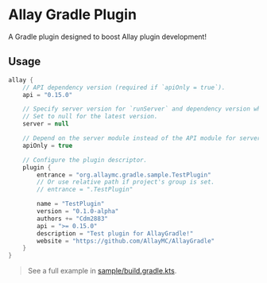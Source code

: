 # Allay Gradle Plugin

A Gradle plugin designed to boost Allay plugin development!

## Usage

```kt
allay {
    // API dependency version (required if `apiOnly = true`).
    api = "0.15.0"

    // Specify server version for `runServer` and dependency version when `apiOnly = false`.
    // Set to null for the latest version.
    server = null

    // Depend on the server module instead of the API module for server-specific features.
    apiOnly = true

    // Configure the plugin descriptor.
    plugin {
        entrance = "org.allaymc.gradle.sample.TestPlugin"
        // Or use relative path if project's group is set.
        // entrance = ".TestPlugin"

        name = "TestPlugin"
        version = "0.1.0-alpha"
        authors += "Cdm2883"
        api = ">= 0.15.0"
        description = "Test plugin for AllayGradle!"
        website = "https://github.com/AllayMC/AllayGradle"
    }
}
```

> See a full example in [sample/build.gradle.kts](sample/build.gradle.kts).
